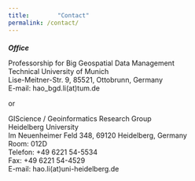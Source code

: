 ```yaml
---
title:        "Contact"
permalink: /contact/
---
```

<div class="post-list">
<h5 style="margin-bottom: 0px">Office</h5>
  
<p>Professorship for Big Geospatial Data Management<br />
Technical University of Munich <br />
Lise-Meitner-Str. 9, 85521, Ottobrunn, Germany<br />
E-mail: hao_bgd.li(at)tum.de</p>
</div>
  
<p>or<br />
  
<p>GIScience / Geoinformatics Research Group<br />
Heidelberg University<br />
Im Neuenheimer Feld 348, 69120 Heidelberg, Germany<br />
Room: 012D<br />
Telefon: +49 6221 54-5534<br />
Fax: +49 6221 54-4529<br />
E-mail: hao.li(at)uni-heidelberg.de</p>
</div>
